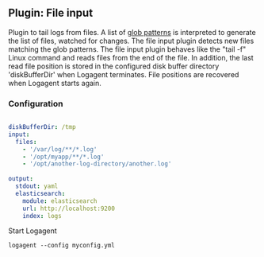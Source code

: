 
## Plugin: File input

Plugin to tail logs from files. A list of [glob patterns](https://www.npmjs.com/package/glob#glob-primer) is interpreted to generate the list of files, watched for changes. The file input plugin detects new files matching the glob patterns.  The file input plugin behaves like the "tail -f" Linux command and reads files from the end of the file. In addition, the last read file position is stored in the configured disk buffer directory 'diskBufferDir' when Logagent terminates. File positions are recovered when Logagent starts again. 

### Configuration

```yaml

diskBufferDir: /tmp
input:
  files:
    - '/var/log/**/*.log'
    - '/opt/myapp/**/*.log'
    - '/opt/another-log-directory/another.log'
    
output:
  stdout: yaml
  elasticsearch:
    module: elasticsearch
    url: http://localhost:9200
    index: logs
```

Start Logagent

```
logagent --config myconfig.yml
```
